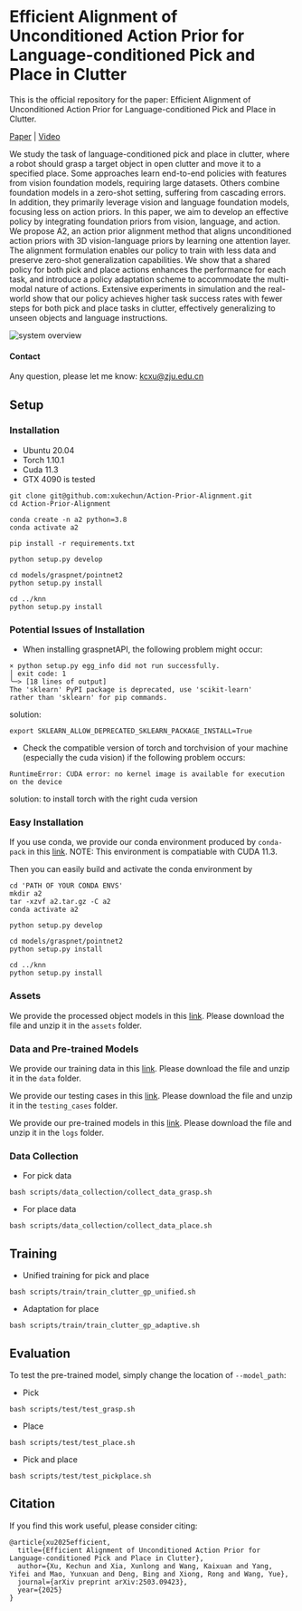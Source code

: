 # Efficient Alignment of Unconditioned Action Prior for Language-conditioned Pick and Place in Clutter
This is the official repository for the paper: Efficient Alignment of Unconditioned Action Prior for Language-conditioned Pick and Place in Clutter.

[Paper](https://arxiv.org/abs/2503.09423) | [Video](https://www.bilibili.com/video/BV1dPX4YzEzk/?spm_id_from=333.1391.0.0)

We study the task of language-conditioned pick and place in clutter, where a robot should grasp a target object in open clutter and move it to a specified place. Some approaches learn end-to-end policies with features from vision foundation models, requiring large datasets. Others combine foundation models in a zero-shot setting, suffering from cascading errors. In addition, they primarily leverage vision and language foundation models, focusing less on action priors. In this paper, we aim to develop an effective policy by integrating foundation priors from vision, language, and action. We propose A2, an action prior alignment method that aligns unconditioned action priors with 3D vision-language priors by learning one attention layer. The alignment formulation enables our policy to train with less data and preserve zero-shot generalization capabilities. We show that a shared policy for both pick and place actions enhances the performance for each task, and introduce a policy adaptation scheme to accommodate the multi-modal nature of actions. Extensive experiments in simulation and the real-world show that our policy achieves higher task success rates with fewer steps for both pick and place tasks in clutter, effectively generalizing to unseen objects and language instructions.

![system overview](images/system.png)

#### Contact

Any question, please let me know: kcxu@zju.edu.cn

## Setup
###  Installation

- Ubuntu 20.04
- Torch 1.10.1
- Cuda 11.3
- GTX 4090 is tested

```
git clone git@github.com:xukechun/Action-Prior-Alignment.git
cd Action-Prior-Alignment

conda create -n a2 python=3.8
conda activate a2

pip install -r requirements.txt

python setup.py develop

cd models/graspnet/pointnet2
python setup.py install

cd ../knn
python setup.py install
```

###  Potential Issues of Installation
- When installing graspnetAPI, the following problem might occur:
```
× python setup.py egg_info did not run successfully.
│ exit code: 1
╰─> [18 lines of output]
The 'sklearn' PyPI package is deprecated, use 'scikit-learn'
rather than 'sklearn' for pip commands.
```
solution:
```
export SKLEARN_ALLOW_DEPRECATED_SKLEARN_PACKAGE_INSTALL=True
```
- Check the compatible version of torch and torchvision of your machine (especially the cuda vision) if the following problem occurs:
```
RuntimeError: CUDA error: no kernel image is available for execution on the device
```
solution: to install torch with the right cuda version

###  Easy Installation

If you use conda, we provide our conda environment produced by ```conda-pack``` in this [link](https://drive.google.com/file/d/1j56LA832AjO1zD_liXl0MtVJAGMaQ7Ff/view?usp=sharing). NOTE: This environment is compatiable with CUDA 11.3.

Then you can easily build and activate the conda environment by
```
cd 'PATH OF YOUR CONDA ENVS'
mkdir a2
tar -xzvf a2.tar.gz -C a2
conda activate a2

python setup.py develop

cd models/graspnet/pointnet2
python setup.py install

cd ../knn
python setup.py install
```

### Assets
We provide the processed object models in this [link](https://drive.google.com/drive/folders/1WxKDFXJktoqiP0jmkDZrMCcNNBx5u-YM?usp=drive_link). Please download the file and unzip it in the `assets` folder.

### Data and Pre-trained Models
We provide our training data in this [link](https://huggingface.co/datasets/KechunXu1/A2_Dataset). Please download the file and unzip it in the `data` folder. 

We provide our testing cases in this [link](https://drive.google.com/drive/folders/1OuTua-69NEeV7RYIi9nzR1jmdZEugB68?usp=sharing). Please download the file and unzip it in the `testing_cases` folder. 

We provide our pre-trained models in this [link](https://drive.google.com/drive/folders/1uoDGIgkcSi8okcr8qjKOaF57TyRaHRd_?usp=sharing). Please download the file and unzip it in the `logs` folder.

### Data Collection
- For pick data
```
bash scripts/data_collection/collect_data_grasp.sh
```
- For place data
```
bash scripts/data_collection/collect_data_place.sh
```

## Training

- Unified training for pick and place
```
bash scripts/train/train_clutter_gp_unified.sh
```
- Adaptation for place
```
bash scripts/train/train_clutter_gp_adaptive.sh
```


## Evaluation
To test the pre-trained model, simply change the location of `--model_path`:

- Pick
```
bash scripts/test/test_grasp.sh
```
- Place
```
bash scripts/test/test_place.sh
```
- Pick and place
```
bash scripts/test/test_pickplace.sh
```

## Citation

If you find this work useful, please consider citing:

```
@article{xu2025efficient,
  title={Efficient Alignment of Unconditioned Action Prior for Language-conditioned Pick and Place in Clutter},
  author={Xu, Kechun and Xia, Xunlong and Wang, Kaixuan and Yang, Yifei and Mao, Yunxuan and Deng, Bing and Xiong, Rong and Wang, Yue},
  journal={arXiv preprint arXiv:2503.09423},
  year={2025}
}
```
